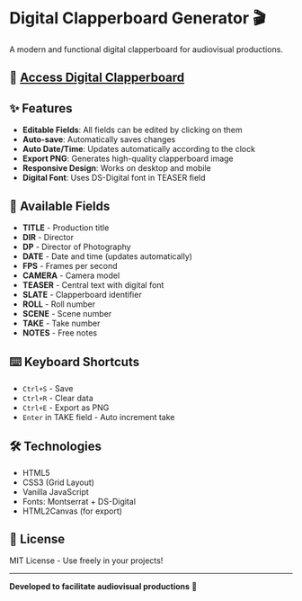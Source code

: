 # Digital Clapperboard Generator 🎬

A modern and functional digital clapperboard for audiovisual productions.

## 🚀 [Access Digital Clapperboard](https://danihre.github.io/clapperboard-generator/)

## ✨ Features

- **Editable Fields**: All fields can be edited by clicking on them
- **Auto-save**: Automatically saves changes
- **Auto Date/Time**: Updates automatically according to the clock
- **Export PNG**: Generates high-quality clapperboard image
- **Responsive Design**: Works on desktop and mobile
- **Digital Font**: Uses DS-Digital font in TEASER field

## 📱 Available Fields

- **TITLE** - Production title
- **DIR** - Director
- **DP** - Director of Photography
- **DATE** - Date and time (updates automatically)
- **FPS** - Frames per second
- **CAMERA** - Camera model
- **TEASER** - Central text with digital font
- **SLATE** - Clapperboard identifier
- **ROLL** - Roll number
- **SCENE** - Scene number
- **TAKE** - Take number
- **NOTES** - Free notes

## ⌨️ Keyboard Shortcuts

- `Ctrl+S` - Save
- `Ctrl+R` - Clear data
- `Ctrl+E` - Export as PNG
- `Enter` in TAKE field - Auto increment take

## 🛠️ Technologies

- HTML5
- CSS3 (Grid Layout)
- Vanilla JavaScript
- Fonts: Montserrat + DS-Digital
- HTML2Canvas (for export)

## 📄 License

MIT License - Use freely in your projects!

---

**Developed to facilitate audiovisual productions** 🎥
